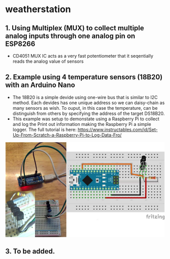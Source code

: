 # weatherstation
## 1. Using Multiplex (MUX) to collect multiple analog inputs through one analog pin on ESP8266
- CD4051 MUX IC acts as a very fast potentiometer that it seqentially reads the analog value of sensors
## 2. Example using 4 temperature sensors (18B20) with an Arduino Nano
- The 18B20 is a simple devide using one-wire bus that is similar to I2C method.  Each devides has one unique address so we can daisy-chain as many sensors as wish. To ouput, in this case the temperature, can be distinguish from others by specifying the address of the target DS18B20.
- This example was setup to demonstate using a Raspberry Pi to collect and log the Print out information making the Raspberry Pi a simple logger. The full tutorial is here: https://www.instructables.com/id/Set-Up-From-Scratch-a-Raspberry-Pi-to-Log-Data-Fro/
<p align="center">
  <img src="https://github.com/binh-bk/weatherstation/blob/master/18B20_multi_reads/18B20.jpg"/>
</p>

## 3. To be added.
